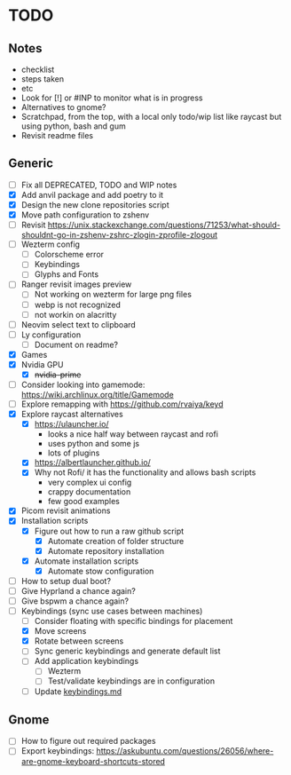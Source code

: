 # TODO

## Notes

- checklist
- steps taken
- etc
- Look for [!] or #INP to monitor what is in progress
- Alternatives to gnome?
- Scratchpad, from the top, with a local only todo/wip list like raycast but using python, bash and gum
- Revisit readme files

## Generic

- [ ] Fix all DEPRECATED, TODO and WIP notes
- [x] Add anvil package and add poetry to it
- [x] Design the new clone repositories script
- [x] Move path configuration to zshenv
- [ ] Revisit <https://unix.stackexchange.com/questions/71253/what-should-shouldnt-go-in-zshenv-zshrc-zlogin-zprofile-zlogout>
- [ ] Wezterm config
    - [ ] Colorscheme error
    - [ ] Keybindings
    - [ ] Glyphs and Fonts
- [ ] Ranger revisit images preview
    - [ ] Not working on wezterm for large png files
    - [ ] webp is not recognized
    - [ ] not workin on alacritty
- [ ] Neovim select text to clipboard
- [ ] Ly configuration
    - [ ] Document on readme?
- [x] Games
- [x] Nvidia GPU
    - [x] ~~nvidia-prime~~
- [ ] Consider looking into gamemode: <https://wiki.archlinux.org/title/Gamemode>
- [ ] Explore remapping with <https://github.com/rvaiya/keyd>
- [x] Explore raycast alternatives
    - [x] <https://ulauncher.io/>
        - looks a nice half way between raycast and rofi
        - uses python and some js
        - lots of plugins
    - [x] <https://albertlauncher.github.io/>
    - [x] Why not Rofi/ it has the functionality and allows bash scripts
        - very complex ui config
        - crappy documentation
        - few good examples
- [x] Picom revisit animations
- [x] Installation scripts
    - [x] Figure out how to run a raw github script
        - [x] Automate creation of folder structure
        - [x] Automate repository installation
    - [x] Automate installation scripts
        - [x] Automate stow configuration
- [ ] How to setup dual boot?
- [ ] Give Hyprland a chance again?
- [ ] Give bspwm a chance again?
- [ ] Keybindings (sync use cases between machines)
    - [ ] Consider floating with specific bindings for placement
    - [x] Move screens
    - [x] Rotate between screens
    - [ ] Sync generic keybindings and generate default list
    - [ ] Add application keybindings
        - [ ] Wezterm
        - [ ] Test/validate keybindings are in configuration
    - [ ] Update [keybindings.md](keybindings.md)

## Gnome

- [ ] How to figure out required packages
- [ ] Export keybindings: <https://askubuntu.com/questions/26056/where-are-gnome-keyboard-shortcuts-stored>
